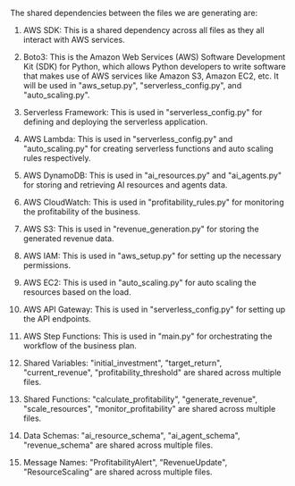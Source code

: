 The shared dependencies between the files we are generating are:

1. AWS SDK: This is a shared dependency across all files as they all interact with AWS services.

2. Boto3: This is the Amazon Web Services (AWS) Software Development Kit (SDK) for Python, which allows Python developers to write software that makes use of AWS services like Amazon S3, Amazon EC2, etc. It will be used in "aws_setup.py", "serverless_config.py", and "auto_scaling.py".

3. Serverless Framework: This is used in "serverless_config.py" for defining and deploying the serverless application.

4. AWS Lambda: This is used in "serverless_config.py" and "auto_scaling.py" for creating serverless functions and auto scaling rules respectively.

5. AWS DynamoDB: This is used in "ai_resources.py" and "ai_agents.py" for storing and retrieving AI resources and agents data.

6. AWS CloudWatch: This is used in "profitability_rules.py" for monitoring the profitability of the business.

7. AWS S3: This is used in "revenue_generation.py" for storing the generated revenue data.

8. AWS IAM: This is used in "aws_setup.py" for setting up the necessary permissions.

9. AWS EC2: This is used in "auto_scaling.py" for auto scaling the resources based on the load.

10. AWS API Gateway: This is used in "serverless_config.py" for setting up the API endpoints.

11. AWS Step Functions: This is used in "main.py" for orchestrating the workflow of the business plan.

12. Shared Variables: "initial_investment", "target_return", "current_revenue", "profitability_threshold" are shared across multiple files.

13. Shared Functions: "calculate_profitability", "generate_revenue", "scale_resources", "monitor_profitability" are shared across multiple files.

14. Data Schemas: "ai_resource_schema", "ai_agent_schema", "revenue_schema" are shared across multiple files.

15. Message Names: "ProfitabilityAlert", "RevenueUpdate", "ResourceScaling" are shared across multiple files.